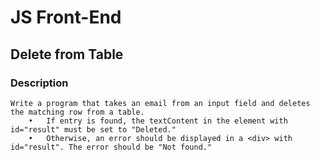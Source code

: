# JS Front-End

## Delete from Table

### Description
    Write a program that takes an email from an input field and deletes the matching row from a table. 
        •	If entry is found, the textContent in the element with id="result" must be set to "Deleted."
        •	Otherwise, an error should be displayed in a <div> with id="result". The error should be "Not found." 
